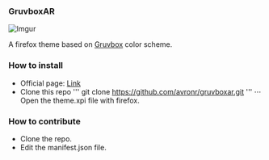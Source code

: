 
### GruvboxAR

![Imgur](https://i.imgur.com/lbiUgK8.png)


A firefox theme based on [Gruvbox](https://github.com/morhetz/gruvbox "Gruvbox") color scheme.

### How to install
- Official page: [Link](https://addons.mozilla.org/en-US/firefox/addon/gruvboxar/)
- Clone this repo
  '''
  git clone https://github.com/avronr/gruvboxar.git
  '''
⋅⋅⋅ Open the theme.xpi file with firefox.

### How to contribute
- Clone the repo.
- Edit the manifest.json file.

